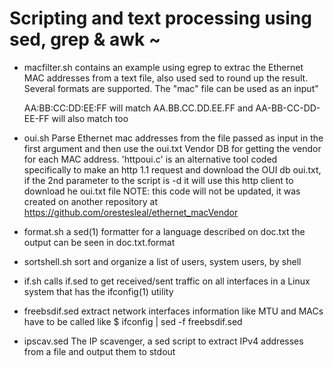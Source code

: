 # Scripting and text processing using sed, grep & awk ~

- macfilter.sh
  contains an example using egrep to extrac the Ethernet MAC addresses
  from a text file, also used sed to round up the result. Several formats are
  supported. The "mac" file can be used as an input"

     AA:BB:CC:DD:EE:FF will match 
     AA.BB.CC.DD.EE.FF and AA-BB-CC-DD-EE-FF will also match too

- oui.sh
  Parse Ethernet mac addresses from the file passed as input in the first argument
  and then use the oui.txt Vendor DB for getting the vendor for each MAC address.
  'httpoui.c' is an alternative tool coded specifically to make an http 1.1 request
  and download the OUI db oui.txt, if the 2nd parameter to the script is -d it will
  use this http client to download he oui.txt file
  NOTE: this code will not be updated, it was created on another repository at
        https://github.com/orestesleal/ethernet_macVendor

- format.sh
  a sed(1) formatter for a language described on doc.txt the output can be seen 
  in doc.txt.format
  
- sortshell.sh
  sort and organize a list of users, system users, by shell

- if.sh
  calls if.sed to get received/sent traffic on all interfaces
  in a Linux system that has the ifconfig(1) utility

- freebsdif.sed
  extract network interfaces information like MTU and MACs
  have to be called like $ ifconfig | sed -f freebsdif.sed

- ipscav.sed
  The IP scavenger, a sed script to extract IPv4 addresses from a file
  and output them to stdout
